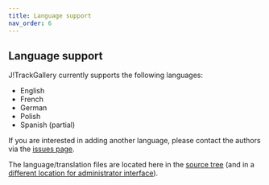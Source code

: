 ```yaml
---
title: Language support
nav_order: 6
---
```

## Language support

J!TrackGallery currently supports the following languages:
   - English
   - French
   - German
   - Polish
   - Spanish (partial)

If you are interested in adding another language, please contact the authors via the [issues page](https://github.com/mastervanleeuwen/J-TrackGallery/issues).

The language/translation files are located here in the [source tree](https://github.com/mastervanleeuwen/J-TrackGallery/tree/master/components/com_jtg/language) 
(and in a [different location for administrator interface](https://github.com/mastervanleeuwen/J-TrackGallery/tree/master/administrator/components/com_jtg/language)).
